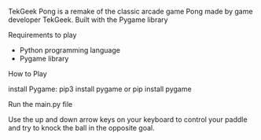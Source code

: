 TekGeek Pong is a remake of the classic arcade game Pong made by game developer TekGeek.
Built with the Pygame library

Requirements to play
- Python programming language
- Pygame library


How to Play

install Pygame: pip3 install pygame or pip install pygame

Run the main.py file

Use the up and down arrow keys on your keyboard to control your paddle and try to knock the ball in the opposite goal.
